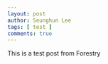 ```yaml
---
layout: post
author: Seunghun Lee
tags: [ test ]
comments: true
---
```

This is a test post from Forestry